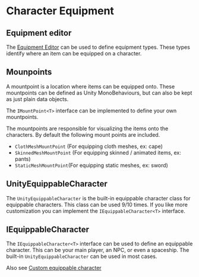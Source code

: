 # Character Equipment

## Equipment editor

The [Equipment Editor](../Editors/Editors.md) can be used to define equipment types. These types identify where an item can be equipped on a character.

## Mounpoints

A mountpoint is a location where items can be equipped onto. These mountpoints can be defined as Unity MonoBehaviours, but can also be kept as just plain data objects.

The `IMountPoint<T>` interface can be implemented to define your own mountpoints.

The mountpoints are responsible for visualizing the items onto the characters. By default the following mount points are included.

- `ClothMeshMountPoint` (For equipping cloth meshes, ex: cape)
- `SkinnedMeshMountPoint` (For equipping skinned / animated items, ex: pants)
- `StaticMeshMountPoint`(For equipping static meshes, ex: sword)

## UnityEquippableCharacter

The `UnityEquippableCharacter` is the built-in equippable character class for equippable characters. This class can be used 9/10 times. If you like more customization you can implement the `IEquippableCharacter<T>` interface.

## IEquippableCharacter<T>

The `IEquippableCharacter<T>` interface can be used to define an equippable character. This can be your main player, an NPC, or even a spaceship. The built-in `UnityEquippableCharacter` can be used in most cases.

Also see [Custom equippable character](EquippableCharacter.md)
